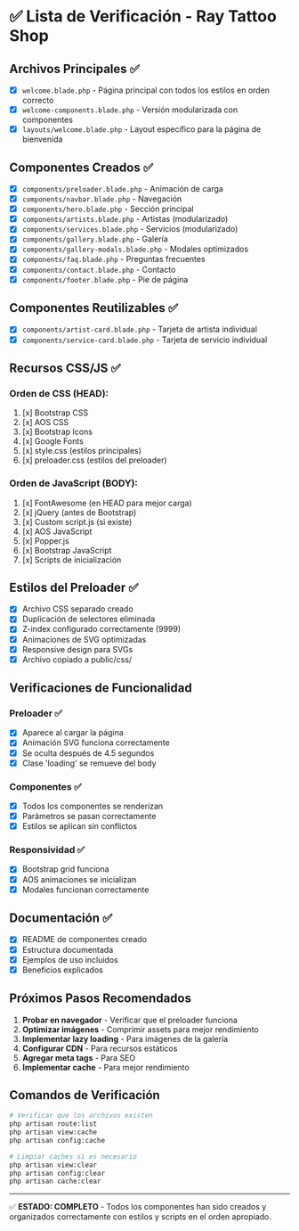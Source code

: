 # ✅ Lista de Verificación - Ray Tattoo Shop

## Archivos Principales ✅

- [x] `welcome.blade.php` - Página principal con todos los estilos en orden correcto
- [x] `welcome-components.blade.php` - Versión modularizada con componentes
- [x] `layouts/welcome.blade.php` - Layout específico para la página de bienvenida

## Componentes Creados ✅

- [x] `components/preloader.blade.php` - Animación de carga
- [x] `components/navbar.blade.php` - Navegación
- [x] `components/hero.blade.php` - Sección principal
- [x] `components/artists.blade.php` - Artistas (modularizado)
- [x] `components/services.blade.php` - Servicios (modularizado)
- [x] `components/gallery.blade.php` - Galería
- [x] `components/gallery-modals.blade.php` - Modales optimizados
- [x] `components/faq.blade.php` - Preguntas frecuentes
- [x] `components/contact.blade.php` - Contacto
- [x] `components/footer.blade.php` - Pie de página

## Componentes Reutilizables ✅

- [x] `components/artist-card.blade.php` - Tarjeta de artista individual
- [x] `components/service-card.blade.php` - Tarjeta de servicio individual

## Recursos CSS/JS ✅

### Orden de CSS (HEAD):
1. [x] Bootstrap CSS
2. [x] AOS CSS
3. [x] Bootstrap Icons
4. [x] Google Fonts
5. [x] style.css (estilos principales)
6. [x] preloader.css (estilos del preloader)

### Orden de JavaScript (BODY):
1. [x] FontAwesome (en HEAD para mejor carga)
2. [x] jQuery (antes de Bootstrap)
3. [x] Custom script.js (si existe)
4. [x] AOS JavaScript
5. [x] Popper.js
6. [x] Bootstrap JavaScript
7. [x] Scripts de inicialización

## Estilos del Preloader ✅

- [x] Archivo CSS separado creado
- [x] Duplicación de selectores eliminada
- [x] Z-index configurado correctamente (9999)
- [x] Animaciones de SVG optimizadas
- [x] Responsive design para SVGs
- [x] Archivo copiado a public/css/

## Verificaciones de Funcionalidad

### Preloader ✅
- [x] Aparece al cargar la página
- [x] Animación SVG funciona correctamente
- [x] Se oculta después de 4.5 segundos
- [x] Clase 'loading' se remueve del body

### Componentes ✅
- [x] Todos los componentes se renderizan
- [x] Parámetros se pasan correctamente
- [x] Estilos se aplican sin conflictos

### Responsividad ✅
- [x] Bootstrap grid funciona
- [x] AOS animaciones se inicializan
- [x] Modales funcionan correctamente

## Documentación ✅

- [x] README de componentes creado
- [x] Estructura documentada
- [x] Ejemplos de uso incluidos
- [x] Beneficios explicados

## Próximos Pasos Recomendados

1. **Probar en navegador** - Verificar que el preloader funciona
2. **Optimizar imágenes** - Comprimir assets para mejor rendimiento
3. **Implementar lazy loading** - Para imágenes de la galería
4. **Configurar CDN** - Para recursos estáticos
5. **Agregar meta tags** - Para SEO
6. **Implementar cache** - Para mejor rendimiento

## Comandos de Verificación

```bash
# Verificar que los archivos existen
php artisan route:list
php artisan view:cache
php artisan config:cache

# Limpiar caches si es necesario
php artisan view:clear
php artisan config:clear
php artisan cache:clear
```

---
✅ **ESTADO: COMPLETO** - Todos los componentes han sido creados y organizados correctamente con estilos y scripts en el orden apropiado.
